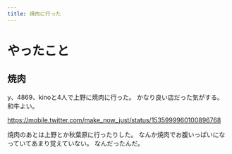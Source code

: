 ```yaml
---
title: 焼肉に行った
---
```


# やったこと

## 焼肉

y、4869、kinoと4人で上野に焼肉に行った。
かなり良い店だった気がする。
和牛よい。

<https://mobile.twitter.com/make_now_just/status/1535999960100896768>

焼肉のあとは上野とか秋葉原に行ったりした。
なんか焼肉でお腹いっぱいになっていてあまり覚えていない。
なんだったんだ。
